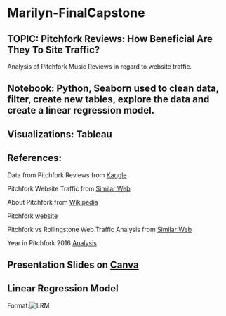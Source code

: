 # Marilyn-FinalCapstone

## TOPIC: Pitchfork Reviews: How Beneficial Are They To Site Traffic?
Analysis of Pitchfork Music Reviews in regard to website traffic. 

## Notebook: Python, Seaborn used to clean data, filter, create new tables, explore the data and create a linear regression model. 

## Visualizations: Tableau 

## References: 

Data from Pitchfork Reviews from [Kaggle](https://www.kaggle.com/nolanbconaway/pitchfork-data?select=database.sqlite)

Pitchfork Website Traffic from [Similar Web](https://www.similarweb.com/website/pitchfork.com/)

About Pitchfork from [Wikipedia](https://en.wikipedia.org/wiki/Pitchfork_(website))

Pitchfork [website](https://pitchfork.com/masthead/)

Pitchfork vs Rollingstone Web Traffic Analysis from [Similar Web](https://www.similarweb.com/website/pitchfork.com?competitors=rollingstone.com)

Year in Pitchfork 2016 [Analysis](https://imgur.com/a/MNMwn)


## Presentation Slides on [Canva](https://www.canva.com/design/DAEIXIiv3wI/ssCXK1KZqVOh5lXHZn6b4A/view?utm_content=DAEIXIiv3wI&utm_campaign=designshare&utm_medium=link&utm_source=publishsharelink)

## Linear Regression Model 
Format:![LRM](https://photos.google.com/search/_tra_/photo/AF1QipNFJPSwx0DfZs_BwaPCE_Jtx9GY6J3ZnrEFLqbH)
